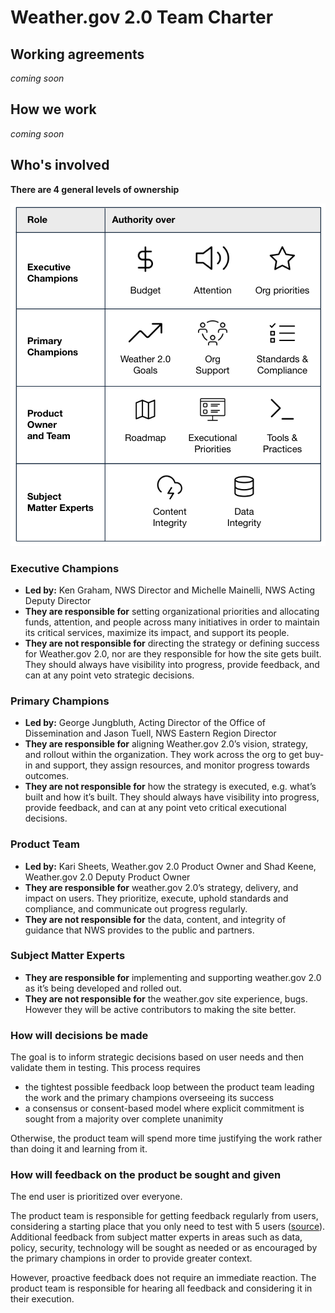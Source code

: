 # Weather.gov 2.0 Team Charter

## Working agreements
_coming soon_

## How we work
_coming soon_

## Who's involved

**There are 4 general levels of ownership**

![diagram of the four levels of ownership and their authority](/docs/img/weathergov-authority-levels.png)

### Executive Champions
  - **Led by:** Ken Graham, NWS Director and Michelle Mainelli, NWS Acting Deputy Director
  - **They are responsible for** setting organizational priorities and allocating funds, attention, and people across many initiatives in order to maintain its critical services, maximize its impact, and support its people.
  - **They are not responsible for** directing the strategy or defining success for Weather.gov 2.0, nor are they responsible for how the site gets built. They should always have visibility into progress, provide feedback, and can at any point veto strategic decisions.

### Primary Champions
  - **Led by:** George Jungbluth, Acting Director of the Office of Dissemination and Jason Tuell, NWS Eastern Region Director
  - **They are responsible for** aligning Weather.gov 2.0’s vision, strategy, and rollout within the organization. They work across the org to get buy-in and support, they assign resources, and monitor progress towards outcomes.
  - **They are not responsible for** how the strategy is executed, e.g. what’s built and how it’s built. They should always have visibility into progress, provide feedback, and can at any point veto critical executional decisions.

### Product Team
  - **Led by:** Kari Sheets, Weather.gov 2.0 Product Owner and Shad Keene, Weather.gov 2.0 Deputy Product Owner
  - **They are responsible for** weather.gov 2.0’s strategy, delivery, and impact on users. They prioritize, execute, uphold standards and compliance, and communicate out progress regularly.
  - **They are not responsible for** the data, content, and integrity of guidance that NWS provides to the public and partners. 

### Subject Matter Experts
  - **They are responsible for** implementing and supporting weather.gov 2.0 as it’s being developed and rolled out.
  - **They are not responsible for** the weather.gov site experience, bugs. However they will be active contributors to making the site better.

### How will decisions be made
The goal is to inform strategic decisions based on user needs and then validate them in testing. This process requires 
  - the tightest possible feedback loop between the product team leading the work and the primary champions overseeing its success 
  - a consensus or consent-based model where explicit commitment is sought from a majority over complete unanimity

Otherwise, the product team will spend more time justifying the work rather than doing it and learning from it.

### How will feedback on the product be sought and given
The end user is prioritized over everyone. 

The product team is responsible for getting feedback regularly from users, considering a starting place that you only need to test with 5 users ([source](https://www.nngroup.com/articles/why-you-only-need-to-test-with-5-users/)). Additional feedback from subject matter experts in areas such as data, policy, security, technology will be sought as needed or as encouraged by the primary champions in order to provide greater context.

However, proactive feedback does not require an immediate reaction. The product team is responsible for hearing all feedback and considering it in their execution.
